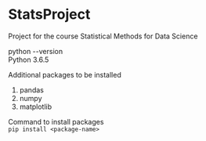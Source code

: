 # StatsProject
Project for the course Statistical Methods for Data Science

python --version\
Python 3.6.5

Additional packages to be installed
1. pandas
2. numpy
3. matplotlib

Command to install packages \
`pip install <package-name>`

